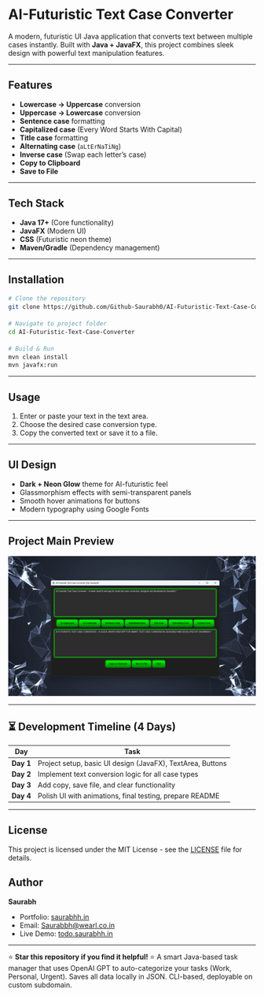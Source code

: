 #  AI-Futuristic Text Case Converter

A modern, futuristic UI Java application that converts text between multiple cases instantly. Built with **Java + JavaFX**, this project combines sleek design with powerful text manipulation features.

---

##  Features
-  **Lowercase → Uppercase** conversion
-  **Uppercase → Lowercase** conversion
-  **Sentence case** formatting
-  **Capitalized case** (Every Word Starts With Capital)
-  **Title case** formatting
-  **Alternating case** (`aLtErNaTiNg`)
-  **Inverse case** (Swap each letter’s case)
-  **Copy to Clipboard**
-  **Save to File**

---

##  Tech Stack
- **Java 17+** (Core functionality)
- **JavaFX** (Modern UI)
- **CSS** (Futuristic neon theme)
- **Maven/Gradle** (Dependency management)

---

##  Installation
```bash
# Clone the repository
git clone https://github.com/Github-Saurabh0/AI-Futuristic-Text-Case-Converter.git

# Navigate to project folder
cd AI-Futuristic-Text-Case-Converter

# Build & Run
mvn clean install
mvn javafx:run
```

---

##  Usage
1. Enter or paste your text in the text area.
2. Choose the desired case conversion type.
3. Copy the converted text or save it to a file.

---

##  UI Design
- **Dark + Neon Glow** theme for AI-futuristic feel
- Glassmorphism effects with semi-transparent panels
- Smooth hover animations for buttons
- Modern typography using Google Fonts

---

##  Project Main Preview
![Main Live Project](src/main/resources/images/Main_Project.png)

---

## ⏳ Development Timeline (4 Days)

| Day  | Task |
|------|------|
| **Day 1** | Project setup, basic UI design (JavaFX), TextArea, Buttons |
| **Day 2** | Implement text conversion logic for all case types |
| **Day 3** | Add copy, save file, and clear functionality |
| **Day 4** | Polish UI with animations, final testing, prepare README |

---

##  License

This project is licensed under the MIT License - see the [LICENSE](LICENSE) file for details.

##  Author

**Saurabh**
-  Portfolio: [saurabhh.in](https://saurabhh.in)
-  Email: Saurabbh@wearl.co.in
-  Live Demo: [todo.saurabhh.in](https://todo.saurabhh.in)


---

⭐ **Star this repository if you find it helpful!** ⭐
A smart Java-based task manager that uses OpenAI GPT to auto-categorize your tasks (Work, Personal, Urgent). Saves all data locally in JSON. CLI-based, deployable on custom subdomain.
